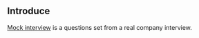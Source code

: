 ## Introduce
[Mock interview](https://leetcode.com/interview/) is a questions set from a real company interview.

